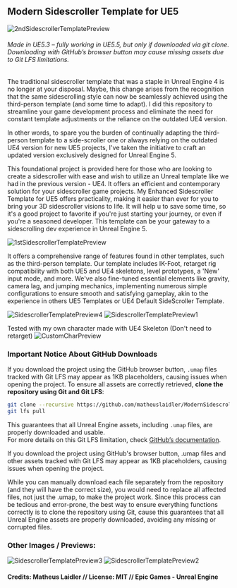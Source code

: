 ## Modern Sidescroller Template for UE5
![2ndSidescrollerTemplatePreview](https://github.com/matheuslaidler/ModernSidescrollerTemplate/assets/76860503/9b74a957-e050-40bd-8add-181e7e92fed1)

###### Made in UE5.3 – fully working in UE5.5, but only if downloaded via git clone. Downloading with GitHub’s browser button may cause missing assets due to Git LFS limitations.

The traditional sidescroller template that was a staple in Unreal Engine 4 is no longer at your disposal. Maybe, this change arises from the recognition that the same sidescrolling style can now be seamlessly achieved using the third-person template (and some time to adapt). I did this repository to streamline your game development process and eliminate the need for constant template adjustments or the reliance on the outdated UE4 version. 

In other words, to spare you the burden of continually adapting the third-person template to a side-scroller one or always relying on the outdated UE4 version for new UE5 projects, I've taken the initiative to craft an updated version exclusively designed for Unreal Engine 5.

This foundational project is provided here for those who are looking to create a sidescroller with ease and wish to utilize an Unreal template like we had in the previous version - UE4. It offers an efficient and contemporary solution for your sidescroller game projects. My Enhanced Sidescroller Template for UE5 offers practicality, making it easier than ever for you to bring your 3D sidescroller visions to life. It will help u to save some time, so it's a good project to favorite if you're just starting your journey, or even if you're a seasoned developer. This template can be your gateway to a sidescrolling dev experience in Unreal Engine 5.

![1stSidescrollerTemplatePreview](https://github.com/matheuslaidler/ModernSidescrollerTemplate/assets/76860503/321f23c0-007d-4691-80bd-75e3a63e7174)

It offers a comprehensive range of features found in other templates, such as the third-person template. Our template includes IK-Foot, retarget rig compatibility with both UE5 and UE4 skeletons, level prototypes, a 'New' input mode, and more. We've also fine-tuned essential elements like gravity, camera lag, and jumping mechanics, implementing numerous simple configurations to ensure smooth and satisfying gameplay, akin to the experience in others UE5 Templates or UE4 Default SideScroller Template.

![SidescrollerTemplatePreview4](https://github.com/matheuslaidler/ModernSidescrollerTemplate/assets/76860503/42d82957-495f-4269-a7b2-bb8a4f99b3d6)
![SidescrollerTemplatePreview1](https://github.com/matheuslaidler/ModernSidescrollerTemplate/assets/76860503/a4a872ba-1527-4499-819c-dfba59f779a6)

Tested with my own character made with UE4 Skeleton (Don't need to retarget)
![CustomCharPreview](https://github.com/matheuslaidler/ModernSidescrollerTemplate/assets/76860503/b4a20fbc-510d-48b2-9cdc-f63c65c28dd1)

### Important Notice About GitHub Downloads  
If you download the project using the GitHub browser button, `.umap` files tracked with Git LFS may appear as 1KB placeholders, causing issues when opening the project. To ensure all assets are correctly retrieved, **clone the repository using Git and Git LFS**:

```sh
git clone --recursive https://github.com/matheuslaidler/ModernSidescrollerTemplate.git
git lfs pull
```

This guarantees that all Unreal Engine assets, including `.umap` files, are properly downloaded and usable.  
For more details on this Git LFS limitation, check [GitHub’s documentation](https://docs.github.com/en/repositories/working-with-files/managing-large-files/about-git-large-file-storage).  

If you download the project using GitHub's browser button, .umap files and other assets tracked with Git LFS may appear as 1KB placeholders, causing issues when opening the project.

While you can manually download each file separately from the repository (and they will have the correct size), you would need to replace all affected files, not just the .umap, to make the project work. Since this process can be tedious and error-prone, the best way to ensure everything functions correctly is to clone the repository using Git, cause this guarantees that all Unreal Engine assets are properly downloaded, avoiding any missing or corrupted files.

### Other Images / Previews:


![SidescrollerTemplatePreview3](https://github.com/matheuslaidler/ModernSidescrollerTemplate/assets/76860503/d44b2f47-4e46-496c-a1c7-4815fa45f233)
![SidescrollerTemplatePreview2](https://github.com/matheuslaidler/ModernSidescrollerTemplate/assets/76860503/b12a3aae-46f4-4357-9b45-6c8d2cd6e4e0)


#### Credits: Matheus Laidler // License: MIT // Epic Games - Unreal Engine
